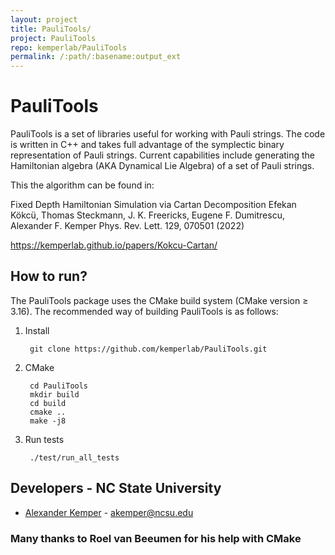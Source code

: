```yaml
---
layout: project
title: PauliTools/
project: PauliTools
repo: kemperlab/PauliTools
permalink: /:path/:basename:output_ext
---
```


# PauliTools

PauliTools is a set of libraries useful for working with Pauli strings. 
The code is written in C++ and takes full advantage of the symplectic binary representation
of Pauli strings.  Current capabilities include generating the Hamiltonian algebra (AKA
Dynamical Lie Algebra) of a set of Pauli strings.

This the algorithm can be found in:

Fixed Depth Hamiltonian Simulation via Cartan Decomposition
Efekan Kökcü, Thomas Steckmann, J. K. Freericks, Eugene F. Dumitrescu, Alexander F. Kemper
Phys. Rev. Lett. 129, 070501 (2022)

https://kemperlab.github.io/papers/Kokcu-Cartan/



## How to run?

The PauliTools package uses the CMake build system (CMake version ≥ 3.16).
The recommended way of building PauliTools is as follows:

1. Install

        git clone https://github.com/kemperlab/PauliTools.git

2. CMake

        cd PauliTools
        mkdir build
        cd build
        cmake ..
        make -j8

3. Run tests

        ./test/run_all_tests
        
        
## Developers - NC State University
- [Alexander Kemper](https://kemperlab.github.io/) - akemper@ncsu.edu

### Many thanks to Roel van Beeumen for his help with CMake
